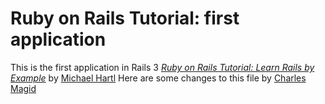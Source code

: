 # Ruby on Rails Tutorial: first application

This is the first application in Rails 3
[*Ruby on Rails Tutorial: Learn Rails by Example*](http://railstutorial.org/) 
by [Michael Hartl](http://michaelhartl.com/)
Here are some changes to this file by
[Charles Magid](http://chasmaninfo.heroku.com/)
